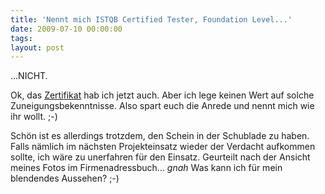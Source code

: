 ```yaml
---
title: 'Nennt mich ISTQB Certified Tester, Foundation Level...'
date: 2009-07-10 00:00:00 
tags: 
layout: post
---
```

...NICHT.<p /><div>Ok, das <a href="http://www.istqb.de/">Zertifikat</a> hab ich jetzt auch. Aber ich lege keinen Wert auf solche Zuneigungsbekenntnisse. Also spart euch die Anrede und nennt mich wie ihr wollt. ;-)</div><p /><div>Sch&ouml;n ist es allerdings trotzdem, den Schein in der Schublade zu haben. Falls n&auml;mlich im n&auml;chsten Projekteinsatz wieder der Verdacht aufkommen sollte, ich w&auml;re zu unerfahren f&uuml;r den Einsatz. Geurteilt nach der Ansicht meines Fotos im Firmenadressbuch... <i>*gnah*</i> Was kann ich f&uuml;r mein blendendes Aussehen? ;-)</div>
